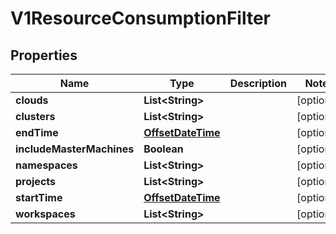 # V1ResourceConsumptionFilter

## Properties
Name | Type | Description | Notes
------------ | ------------- | ------------- | -------------
**clouds** | **List&lt;String&gt;** |  |  [optional]
**clusters** | **List&lt;String&gt;** |  |  [optional]
**endTime** | [**OffsetDateTime**](OffsetDateTime.md) |  |  [optional]
**includeMasterMachines** | **Boolean** |  |  [optional]
**namespaces** | **List&lt;String&gt;** |  |  [optional]
**projects** | **List&lt;String&gt;** |  |  [optional]
**startTime** | [**OffsetDateTime**](OffsetDateTime.md) |  |  [optional]
**workspaces** | **List&lt;String&gt;** |  |  [optional]
